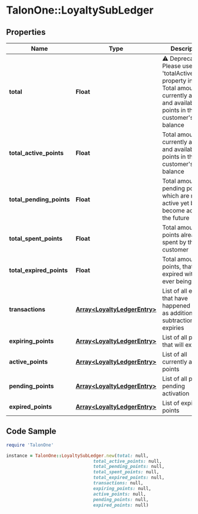 # TalonOne::LoyaltySubLedger

## Properties

Name | Type | Description | Notes
------------ | ------------- | ------------- | -------------
**total** | **Float** | ⚠️ Deprecated: Please use &#39;totalActivePoints&#39; property instead. Total amount of currently active and available points in the customer&#39;s balance  | 
**total_active_points** | **Float** | Total amount of currently active and available points in the customer&#39;s balance | 
**total_pending_points** | **Float** | Total amount of pending points, which are not active yet but will become active in the future | 
**total_spent_points** | **Float** | Total amount of points already spent by this customer | 
**total_expired_points** | **Float** | Total amount of points, that expired without ever being spent | 
**transactions** | [**Array&lt;LoyaltyLedgerEntry&gt;**](LoyaltyLedgerEntry.md) | List of all events that have happened such as additions, subtractions and expiries | [optional] 
**expiring_points** | [**Array&lt;LoyaltyLedgerEntry&gt;**](LoyaltyLedgerEntry.md) | List of all points that will expire | [optional] 
**active_points** | [**Array&lt;LoyaltyLedgerEntry&gt;**](LoyaltyLedgerEntry.md) | List of all currently active points | [optional] 
**pending_points** | [**Array&lt;LoyaltyLedgerEntry&gt;**](LoyaltyLedgerEntry.md) | List of all points pending activation | [optional] 
**expired_points** | [**Array&lt;LoyaltyLedgerEntry&gt;**](LoyaltyLedgerEntry.md) | List of expired points | [optional] 

## Code Sample

```ruby
require 'TalonOne'

instance = TalonOne::LoyaltySubLedger.new(total: null,
                                 total_active_points: null,
                                 total_pending_points: null,
                                 total_spent_points: null,
                                 total_expired_points: null,
                                 transactions: null,
                                 expiring_points: null,
                                 active_points: null,
                                 pending_points: null,
                                 expired_points: null)
```


